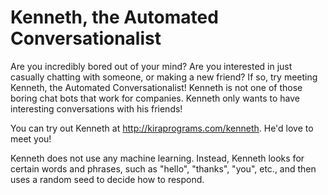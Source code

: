 # Kenneth, the Automated Conversationalist
Are you incredibly bored out of your mind? Are you interested in just casually chatting with someone, or making a new friend? 
If so, try meeting Kenneth, the Automated Conversationalist! Kenneth is not one of those boring chat bots that work for companies. 
Kenneth only wants to have interesting conversations with his friends!

You can try out Kenneth at http://kiraprograms.com/kenneth. He'd love to meet you!

Kenneth does not use any machine learning. Instead, Kenneth looks for certain words and phrases, such as "hello", "thanks", "you", etc., and then uses a random seed to decide 
how to respond.
